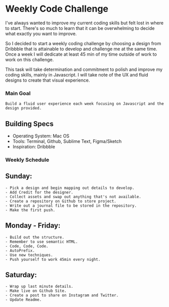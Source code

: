 # Weekly Code Challenge

I've always wanted to improve my current coding skills but felt lost in where to start. There's so much to learn that it can be overwhelming to decide what exactly you want to improve.

So I decided to start a weekly coding challenge by choosing a design from Dribbble that is attainable to develop and challenge me at the same time.
Once a week I will dedicate at least 45 min of my time outside of work to work on this challenge. 

This task will take determination and commitment to polish and improve my coding skills, mainly in Javascript. I will take note of the UX and fluid designs to create that visual experience. 

### Main Goal

```
Build a fluid user experience each week focusing on Javascript and the design provided.
```

## Building Specs

* Operating System: Mac OS
* Tools: Terminal, Github, Sublime Text, Figma/Sketch
* Inspiration: Dribbble 

### Weekly Schedule

## Sunday:

    - Pick a design and begin mapping out details to develop. 
    - Add Credit for the designer.
    - Collect assets and swap out anything that's not available.
    - Create a repository on Github to store project. 
    - Write out a journal file to be stored in the repository.
    - Make the first push. 

## Monday - Friday:

	- Build out the structure.
    - Remember to use semantic HTML.
    - Code, Code, Code. 
    - AutoPrefix.
    - Use new techniques.
    - Push yourself to work 45min every night. 

## Saturday:
    - Wrap up last minute details. 
    - Make live on Github Site. 
    - Create a post to share on Instagram and Twitter.
    - Update Readme.


